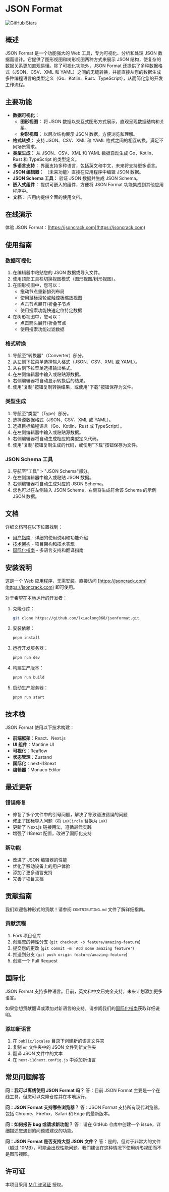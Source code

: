 # JSON Format

[![GitHub Stars](https://img.shields.io/github/stars/AykutSarac/jsoncrack.com.svg)](https://github.com/lxiaolong068/jsonformat)

## 概述

JSON Format 是一个功能强大的 Web 工具，专为可视化、分析和处理 JSON 数据而设计。它提供了图形视图和树形视图两种方式来展示 JSON 结构，使复杂的数据关系更加直观易懂。除了可视化功能外，JSON Format 还提供了多种数据格式（JSON、CSV、XML 和 YAML）之间的无缝转换，并能直接从您的数据生成多种编程语言的类型定义（Go、Kotlin、Rust、TypeScript），从而简化您的开发工作流程。

## 主要功能

*   **数据可视化：**
    *   **图形视图：** 将 JSON 数据以交互式图形方式展示，直观呈现数据结构和关系。
    *   **树形视图：** 以层次结构展示 JSON 数据，方便浏览和理解。
*   **格式转换：** 支持 JSON、CSV、XML 和 YAML 格式之间的相互转换，满足不同场景需求。
*   **类型生成：** 从 JSON、CSV、XML 和 YAML 数据自动生成 Go、Kotlin、Rust 和 TypeScript 的类型定义。
*   **多语言支持：** 界面支持多种语言，包括英文和中文，未来将支持更多语言。
*   **JSON 编辑器：** （未来功能）直接在应用程序中编辑 JSON 数据。
*   **JSON Schema 工具：** 验证 JSON 数据并生成 JSON Schema。
*   **嵌入式组件：** 提供可嵌入的组件，方便将 JSON Format 功能集成到其他应用程序中。
*   **文档：** 应用内提供全面的使用文档。

## 在线演示

体验 JSON Format：[https://jsoncrack.com](https://jsoncrack.com)

## 使用指南

### 数据可视化
1. 在编辑器中粘贴您的 JSON 数据或导入文件。
2. 使用顶部工具栏切换视图模式（图形视图/树形视图）。
3. 在图形视图中，您可以：
   - 拖动节点重新排列布局
   - 使用鼠标滚轮或触控板缩放视图
   - 点击节点展开/折叠子节点
   - 使用搜索功能快速定位特定数据
4. 在树形视图中，您可以：
   - 点击箭头展开/折叠节点
   - 使用搜索功能过滤数据

### 格式转换
1. 导航至"转换器"（Converter）部分。
2. 从左侧下拉菜单选择输入格式（JSON、CSV、XML 或 YAML）。
3. 从右侧下拉菜单选择输出格式。
4. 在左侧编辑器中输入或粘贴源数据。
5. 右侧编辑器将自动显示转换后的结果。
6. 使用"复制"按钮复制转换结果，或使用"下载"按钮保存为文件。

### 类型生成
1. 导航至"类型"（Type）部分。
2. 选择源数据格式（JSON、CSV、XML 或 YAML）。
3. 选择目标编程语言（Go、Kotlin、Rust 或 TypeScript）。
4. 在左侧编辑器中输入或粘贴源数据。
5. 右侧编辑器将自动生成相应的类型定义代码。
6. 使用"复制"按钮复制生成的代码，或使用"下载"按钮保存为文件。

### JSON Schema 工具
1. 导航至"工具" > "JSON Schema"部分。
2. 在左侧编辑器中输入或粘贴 JSON 数据。
3. 右侧编辑器将自动生成对应的 JSON Schema。
4. 您也可以在左侧输入 JSON Schema，右侧将生成符合该 Schema 的示例 JSON 数据。

## 文档

详细文档可在以下位置找到：

- [用户指南](docs/user-guide.md) - 详细的使用说明和功能介绍
- [技术架构](docs/architecture.md) - 项目架构和技术实现
- [国际化指南](docs/i18n-guide.md) - 多语言支持和翻译指南

## 安装说明
这是一个 Web 应用程序，无需安装。直接访问 [https://jsoncrack.com](https://jsoncrack.com) 即可使用。

对于希望在本地运行的开发者：

1. 克隆仓库：
   ```bash
   git clone https://github.com/lxiaolong068/jsonformat.git
   ```
2. 安装依赖：
   ```bash
   pnpm install
   ```
3. 运行开发服务器：
   ```bash
   pnpm run dev
   ```
4. 构建生产版本：
   ```bash
   pnpm run build
   ```
5. 启动生产服务器：
   ```bash
   pnpm run start
   ```

## 技术栈

JSON Format 使用以下技术构建：

- **前端框架**：React、Next.js
- **UI 组件**：Mantine UI
- **可视化**：Reaflow
- **状态管理**：Zustand
- **国际化**：next-i18next
- **编辑器**：Monaco Editor

## 最近更新

### 错误修复
- 修复了多个文件中的引号问题，解决了导致语法错误的问题
- 修正了图标导入问题（将 `LuXCircle` 替换为 `LuX`）
- 更新了 Next.js 链接用法，遵循最佳实践
- 增强了 i18next 配置，改进了国际化支持

### 新功能
- 改进了 JSON 编辑器的性能
- 优化了移动设备上的用户体验
- 添加了更多语言支持
- 完善了项目文档

## 贡献指南

我们欢迎各种形式的贡献！请参阅 `CONTRIBUTING.md` 文件了解详细指南。

### 贡献流程
1. Fork 项目仓库
2. 创建您的特性分支 (`git checkout -b feature/amazing-feature`)
3. 提交您的更改 (`git commit -m 'Add some amazing feature'`)
4. 推送到分支 (`git push origin feature/amazing-feature`)
5. 创建一个 Pull Request

## 国际化

JSON Format 支持多种语言。目前，英文和中文已完全支持，未来计划添加更多语言。

如果您想贡献翻译或添加对新语言的支持，请参阅我们的[国际化指南](docs/i18n-guide.md)获取详细说明。

### 添加新语言
1. 在 `public/locales` 目录下创建新的语言文件夹
2. 复制 `en` 文件夹中的 JSON 文件到新文件夹
3. 翻译 JSON 文件中的文本
4. 在 `next-i18next.config.js` 中添加新语言

## 常见问题解答

**问：我可以离线使用 JSON Format 吗？**
答：目前 JSON Format 主要是一个在线工具，但您可以克隆仓库并在本地运行。

**问：JSON Format 支持哪些浏览器？**
答：JSON Format 支持所有现代浏览器，包括 Chrome、Firefox、Safari 和 Edge 的最新版本。

**问：如何报告 bug 或请求新功能？**
答：请在 GitHub 仓库中创建一个 issue，详细描述您遇到的问题或建议的功能。

**问：JSON Format 是否支持大型 JSON 文件？**
答：是的，但对于非常大的文件（超过 10MB），可能会出现性能问题。我们建议在这种情况下使用树形视图而不是图形视图。

## 许可证

本项目采用 [MIT 许可证](LICENSE) 授权。

